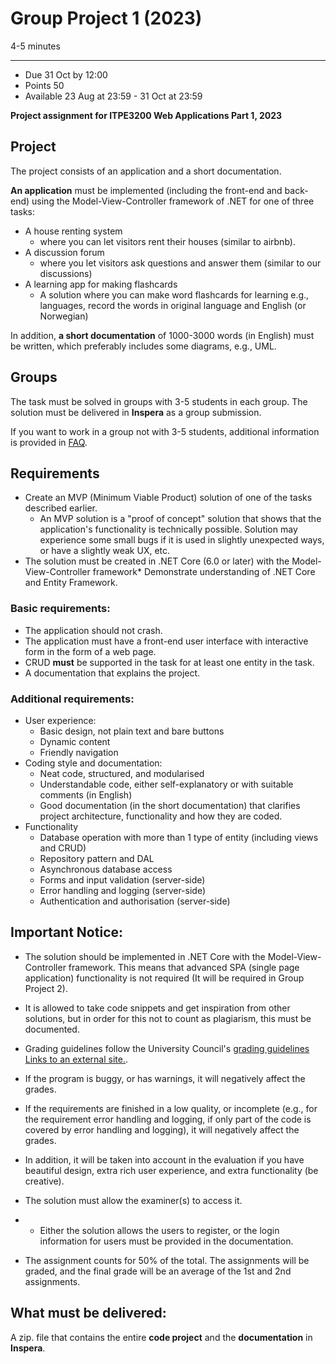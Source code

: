 Group Project 1 (2023)
======================

4-5 minutes

* * *

* Due 31 Oct by 12:00
* Points 50
* Available 23 Aug at 23:59 - 31 Oct at 23:59

**Project assignment for ITPE3200 Web Applications Part 1, 2023**

**Project**
-----------

The project consists of an application and a short documentation.

**An application** must be implemented (including the front-end and back-end) using the Model-View-Controller framework
of .NET for one of three tasks:

* A house renting system
    * where you can let visitors rent their houses (similar to airbnb).
* A discussion forum
    * where you let visitors ask questions and answer them (similar to our discussions)
* A learning app for making flashcards
    * A solution where you can make word flashcards for learning e.g., languages, record the words in original language
      and English (or Norwegian)

In addition, **a short documentation** of 1000-3000 words (in English) must be written, which preferably includes some
diagrams, e.g., UML.

**Groups**
----------

The task must be solved in groups with 3-5 students in each group. The solution must be delivered in **Inspera** as a
group submission.

If you want to work in a group not with 3-5 students, additional information is provided
in [FAQ](https://oslomet.instructure.com/courses/26679/pages/faq-about-examination "FAQ about Examination").

**Requirements**
----------------

* Create an MVP (Minimum Viable Product) solution of one of the tasks described earlier.
    * An MVP solution is a "proof of concept" solution that shows that the application's functionality is technically
      possible. Solution may experience some small bugs if it is used in slightly unexpected ways, or have a slightly
      weak UX, etc.
* The solution must be created in .NET Core (6.0 or later) with the Model-View-Controller framework* Demonstrate
                                                                                                     understanding of
                                                                                                     .NET Core and
                                                                                                     Entity Framework.

### **Basic requirements:**

* The application should not crash.
* The application must have a front-end user interface with interactive form in the form of a web page.
* CRUD **must** be supported in the task for at least one entity in the task.
* A documentation that explains the project.

### **Additional requirements:**

* User experience:
    * Basic design, not plain text and bare buttons
    * Dynamic content
    * Friendly navigation
* Coding style and documentation:
    * Neat code, structured, and modularised
    * Understandable code, either self-explanatory or with suitable comments (in English)
    * Good documentation (in the short documentation) that clarifies project architecture, functionality and how they
      are coded.
* Functionality
    * Database operation with more than 1 type of entity (including views and CRUD)
    * Repository pattern and DAL
    * Asynchronous database access
    * Forms and input validation (server-side)
    * Error handling and logging (server-side)
    * Authentication and authorisation (server-side)

**Important Notice:**
---------------------

* The solution should be implemented in .NET Core with the Model-View-Controller framework. This means that advanced
  SPA (single page application) functionality is not required (It will be required in Group Project 2).
* It is allowed to take code snippets and get inspiration from other solutions, but in order for this not to count as
  plagiarism, this must be documented.
* Grading guidelines follow the University
  Council's [grading guidelines Links to an external site.](https://student.oslomet.no/en/examination-grading-system).
* If the program is buggy, or has warnings, it will negatively affect the grades.
* If the requirements are finished in a low quality, or incomplete (e.g., for the requirement error handling and
  logging, if only part of the code is covered by error handling and logging), it will negatively affect the grades.
* In addition, it will be taken into account in the evaluation if you have beautiful design, extra rich user experience,
  and extra functionality (be creative).
* The solution must allow the examiner(s) to access it.

*
    * Either the solution allows the users to register, or the login information for users must be provided in the
      documentation.
* The assignment counts for 50% of the total. The assignments will be graded, and the final grade will be an average of
  the 1st and 2nd assignments.

**What must be delivered:**
---------------------------

A zip. file that contains the entire **code project** and the **documentation** in **Inspera**.

